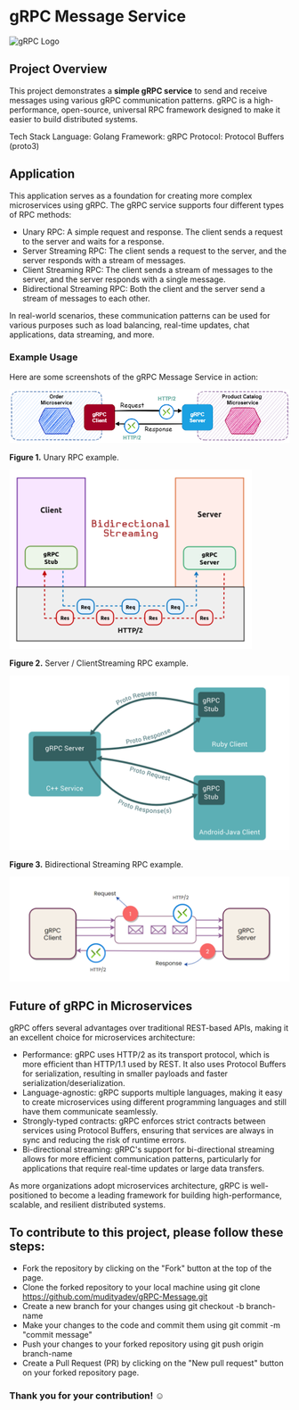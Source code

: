 # gRPC Message Service

![gRPC Logo](https://grpc.io/img/logos/grpc-icon-color.png)

## Project Overview
This project demonstrates a **simple gRPC service** to send and receive messages using various gRPC communication patterns. gRPC is a high-performance, open-source, universal RPC framework designed to make it easier to build distributed systems.

Tech Stack
Language: Golang
Framework: gRPC
Protocol: Protocol Buffers (proto3)

## Application
This application serves as a foundation for creating more complex microservices using gRPC. The gRPC service supports four different types of RPC methods:

- Unary RPC: A simple request and response. The client sends a request to the server and waits for a response.
- Server Streaming RPC: The client sends a request to the server, and the server responds with a stream of messages.
- Client Streaming RPC: The client sends a stream of messages to the server, and the server responds with a single message.
- Bidirectional Streaming RPC: Both the client and the server send a stream of messages to each other.

In real-world scenarios, these communication patterns can be used for various purposes such as load balancing, real-time updates, chat applications, data streaming, and more.

### Example Usage

Here are some screenshots of the gRPC Message Service in action:

![Unary RPC example](/assets/1.png)

**Figure 1.** Unary RPC example.

![Server Streaming RPC example](/assets/2.png)

**Figure 2.** Server / ClientStreaming RPC example.


![Bidirectional Streaming RPC example](/assets/4.png)

**Figure 3.** Bidirectional Streaming RPC example.

![Client Streaming RPC example](/assets/3.png)

## Future of gRPC in Microservices
gRPC offers several advantages over traditional REST-based APIs, making it an excellent choice for microservices architecture:

- Performance: gRPC uses HTTP/2 as its transport protocol, which is more efficient than HTTP/1.1 used by REST. It also uses Protocol Buffers for serialization, resulting in smaller payloads and faster serialization/deserialization.
- Language-agnostic: gRPC supports multiple languages, making it easy to create microservices using different programming languages and still have them communicate seamlessly.
- Strongly-typed contracts: gRPC enforces strict contracts between services using Protocol Buffers, ensuring that services are always in sync and reducing the risk of runtime errors.
- Bi-directional streaming: gRPC's support for bi-directional streaming allows for more efficient communication patterns, particularly for applications that require real-time updates or large data transfers.

As more organizations adopt microservices architecture, gRPC is well-positioned to become a leading framework for building high-performance, scalable, and resilient distributed systems.



## To contribute to this project, please follow these steps:

- Fork the repository by clicking on the "Fork" button at the top of the page.
- Clone the forked repository to your local machine using git clone https://github.com/mudityadev/gRPC-Message.git
- Create a new branch for your changes using git checkout -b branch-name
- Make your changes to the code and commit them using git commit -m "commit message"
- Push your changes to your forked repository using git push origin branch-name
- Create a Pull Request (PR) by clicking on the "New pull request" button on your forked repository page.
### Thank you for your contribution! ☺️